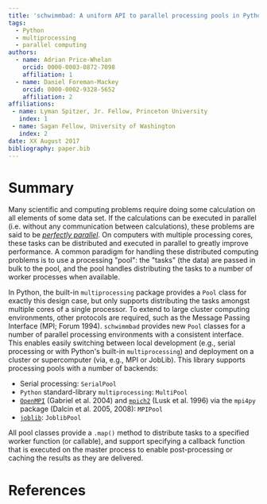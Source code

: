 ```yaml
---
title: 'schwimmbad: A uniform API to parallel processing pools in Python'
tags:
  - Python
  - multiprocessing
  - parallel computing
authors:
  - name: Adrian Price-Whelan
    orcid: 0000-0003-0872-7098
    affiliation: 1
  - name: Daniel Foreman-Mackey
    orcid: 0000-0002-9328-5652
    affiliation: 2
affiliations:
 - name: Lyman Spitzer, Jr. Fellow, Princeton University
   index: 1
 - name: Sagan Fellow, University of Washington
   index: 2
date: XX August 2017
bibliography: paper.bib
---
```


# Summary

Many scientific and computing problems require doing some calculation on all
elements of some data set. If the calculations can be executed in parallel
(i.e. without any communication between calculations), these problems are said
to be [*perfectly
parallel*](https://en.wikipedia.org/wiki/Embarrassingly_parallel). On computers
with multiple processing cores, these tasks can be distributed and executed in
parallel to greatly improve performance. A common paradigm for handling these
distributed computing problems is to use a processing "pool": the "tasks" (the
data) are passed in bulk to the pool, and the pool handles distributing the
tasks to a number of worker processes when available.

In Python, the built-in ``multiprocessing`` package provides a ``Pool`` class
for exactly this design case, but only supports distributing the tasks amongst
multiple cores of a single processor. To extend to large cluster computing
environments, other protocols are required, such as the Message Passing
Interface (MPI; Forum 1994). ``schwimmbad`` provides new ``Pool`` classes for a
number of parallel processing environments with a consistent interface. This
enables easily switching between local development (e.g., serial processing
or with Python's built-in ``multiprocessing``) and deployment on a cluster or
supercomputer (via, e.g., MPI or JobLib). This library supports processing pools
with a number of backends:

* Serial processing: ``SerialPool``
* ``Python`` standard-library ``multiprocessing``: ``MultiPool``
* [``OpenMPI``](open-mpi.org) (Gabriel et al. 2004) and
  [``mpich2``](https://www.mpich.org/) (Lusk et al. 1996) via the ``mpi4py``
  package (Dalcin et al. 2005, 2008): ``MPIPool``
* [``joblib``](http://pythonhosted.org/joblib/): ``JoblibPool``

All pool classes provide a ``.map()`` method to distribute tasks to a specified
worker function (or callable), and support specifying a callback function that
is executed on the master process to enable post-processing or caching the
results as they are delivered.

# References
